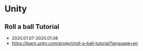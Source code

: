 # Unity

## Roll a ball Tutorial

* 2020.01.07-2020.01.08
* https://learn.unity.com/project/roll-a-ball-tutorial?language=en
